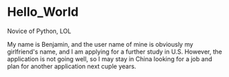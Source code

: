 # Hello_World
Novice of Python, LOL

My name is Benjamin, and the user name of mine is obviously my girlfriend's name,
and I am applying for a further study in U.S.
However, the application is not going well, so I may stay in China looking for a job and plan for another application next cuple years.
